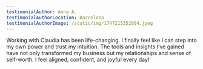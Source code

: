 ```yaml
---
testimonialAuthor: Anna A.
testimonialAuthorLocation: Barcelona
testimonialAuthorImage: /static/img/1747215352004.jpeg
---
```

Working with Claudia has been life-changing. I finally feel like I can step into my own power and trust my intuition. The tools and insights I’ve gained have not only transformed my business but my relationships and sense of self-worth. I feel aligned, confident, and joyful every day!